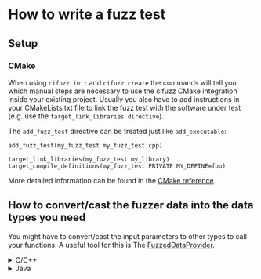 # How to write a fuzz test

## Setup

### CMake

When using `cifuzz init` and `cifuzz create` the commands will tell you
which manual steps are necessary to use the cifuzz CMake integration inside
your existing project. Usually you also have to add instructions in your
CMakeLists.txt file to link the fuzz test with the software under test
(e.g. use the `target_link_libraries directive`).

The `add_fuzz_test` directive can be treated just like `add_executable`:

```
add_fuzz_test(my_fuzz_test my_fuzz_test.cpp)

target_link_libraries(my_fuzz_test my_library)
target_compile_definitions(my_fuzz_test PRIVATE MY_DEFINE=foo)
```

More detailed information can be found in the [CMake reference](../cmake/Reference.md).

## How to convert/cast the fuzzer data into the data types you need

You might have to convert/cast the input parameters to other types to call your
functions. A useful tool for this is The
[FuzzedDataProvider](https://github.com/google/fuzzing/blob/master/docs/split-inputs.md#fuzzed-data-provider).

<details>
<summary>C/C++</summary>

An example can look like this:

```cpp
#include <cifuzz/cifuzz.h>
#include <fuzzer/FuzzedDataProvider.h>

FUZZ_TEST_SETUP() {}

FUZZ_TEST(const uint8_t *data, size_t size) {

  FuzzedDataProvider fuzzed_data(data, size);
  int my_int = fuzzed_data.ConsumeIntegral<int8_t>();
  std::string my_string = fuzzed_data.ConsumeRandomLengthString();

  myFunction(my_int, my_string);
}
```

</details>

<details>
<summary>Java</summary>
For Java, you can use the FuzzedDataProvider which is part of the Jazzer API
package that is automatically downloaded by maven/gradle respectively if set up
properly after cifuzz init.

An example can look like this:

```java
import com.code_intelligence.jazzer.api.FuzzedDataProvider;
import com.code_intelligence.jazzer.junit.FuzzTest;

public class FuzzTestCase {
    @FuzzTest
    void myFuzzTest(FuzzedDataProvider data) {
        int a = data.consumeInt();
        int b = data.consumeInt();
        String c = data.consumeRemainingAsString();

        myFunction(a, b, c);
    }
}
```

</details>

